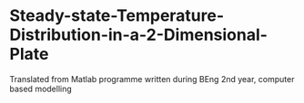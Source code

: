 # Steady-state-Temperature-Distribution-in-a-2-Dimensional-Plate
Translated from Matlab programme written during BEng 2nd year, computer based modelling 

